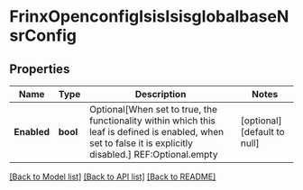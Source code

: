 # FrinxOpenconfigIsisIsisglobalbaseNsrConfig

## Properties
Name | Type | Description | Notes
------------ | ------------- | ------------- | -------------
**Enabled** | **bool** | Optional[When set to true, the functionality within which this leaf is defined is enabled, when set to false it is explicitly disabled.] REF:Optional.empty | [optional] [default to null]

[[Back to Model list]](../README.md#documentation-for-models) [[Back to API list]](../README.md#documentation-for-api-endpoints) [[Back to README]](../README.md)


